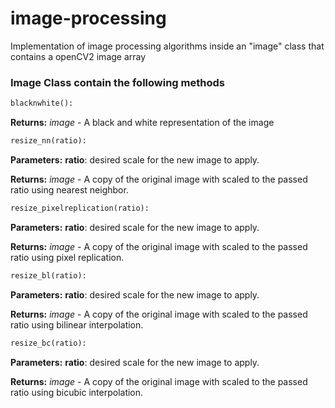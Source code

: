 # image-processing
Implementation of image processing algorithms inside an "image" class that contains a openCV2 image array

### Image Class contain the following methods

```python
blacknwhite():
```
**Returns:** *image* - A black and white representation of the image


```python
resize_nn(ratio):
```

**Parameters:** **ratio**: desired scale for the new image to apply.

**Returns:** *image* - A copy of the original image with scaled to the passed ratio using nearest neighbor.

```python
resize_pixelreplication(ratio):
```

**Parameters:** **ratio**: desired scale for the new image to apply.

**Returns:** *image* - A copy of the original image with scaled to the passed ratio using pixel replication.

```python
resize_bl(ratio):
```

**Parameters:** **ratio**: desired scale for the new image to apply.

**Returns:** *image* - A copy of the original image with scaled to the passed ratio using bilinear interpolation.

```python
resize_bc(ratio):
```

**Parameters:** **ratio**: desired scale for the new image to apply.

**Returns:** *image* - A copy of the original image with scaled to the passed ratio using bicubic interpolation.
